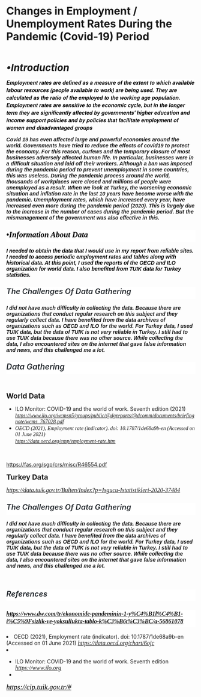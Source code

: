 # Changes in Employment / Unemployment Rates During the Pandemic (Covid-19) Period

<p><br></p>
<p><span style="font-size: 26px;"><strong><em>&bull;Introduction</em></strong></span></p>
<p><span style='color: rgb(0, 0, 0); font-family: Bernini, "Bernini Sans", "Helvetica Neue", Helvetica, Arial, sans-serif; font-size: 14px; font-style: normal; font-variant-ligatures: normal; font-variant-caps: normal; font-weight: 400; letter-spacing: normal; orphans: 2; text-align: start; text-indent: 0px; text-transform: none; white-space: normal; widows: 2; word-spacing: 0px; -webkit-text-stroke-width: 0px; background-color: rgb(255, 255, 255); text-decoration-thickness: initial; text-decoration-style: initial; text-decoration-color: initial; float: none; display: inline !important;'><strong><em>Employment rates are defined as a measure of the extent to which available labour resources (people available to work) are being used. They are calculated as the ratio of the employed to the working age population. Employment rates are sensitive to the economic cycle, but in the longer term they are significantly affected by governments&apos; higher education and income support policies and by policies that facilitate employment of women and disadvantaged groups</em></strong></span></p>
<p><strong><em><span style="font-family: Helvetica; font-size: 14px;">Covid 19 has even affected large and powerful economies around the world. Governments have tried to reduce the effects of covid19 to protect the economy. For this reason, curfews and the temporary closure of most businesses adversely affected human life. In particular, businesses were in a difficult situation and laid off their workers. Although a ban was imposed during the pandemic period to prevent unemployment in some countries, this was useless. During the pandemic process around the world, thousands of workplaces were closed and millions of people were unemployed as a result. When we look at Turkey, the worsening economic situation and inflation rate in the last 10 years have become worse with the pandemic. Unemployment rates, which have increased every year, have increased even more during the pandemic period (2020). This is largely due to the increase in the number of cases during the pandemic period. But the mismanagement of the government was also effective in this.</span></em></strong></p>
<h2 style='box-sizing: border-box; margin-top: 24px; margin-bottom: 16px; font-weight: 600; font-size: 1.5em; line-height: 1.25; padding-bottom: 0.3em; border-bottom: 1px solid var(--color-border-secondary); color: rgb(36, 41, 46); font-family: -apple-system, BlinkMacSystemFont, "Segoe UI", Helvetica, Arial, sans-serif, "Apple Color Emoji", "Segoe UI Emoji"; font-style: normal; font-variant-ligatures: normal; font-variant-caps: normal; letter-spacing: normal; orphans: 2; text-align: start; text-indent: 0px; text-transform: none; white-space: normal; widows: 2; word-spacing: 0px; -webkit-text-stroke-width: 0px; background-color: rgb(255, 255, 255); text-decoration-thickness: initial; text-decoration-style: initial; text-decoration-color: initial;'><em style="box-sizing: border-box;"><span style='font-family: "Times New Roman", Times, serif; color: rgb(0, 0, 0);'>&bull;Information About Data</span></em></h2>
<p><span style="font-family: Helvetica; color: rgb(0, 0, 0);"><strong><em><span style="font-size: 14px;">I needed to obtain the data that I would use in my report from reliable sites. I needed to access periodic employment rates and tables along with historical data. At this point, I used the reports of the OECD and ILO organization for world data. I also benefited from TUIK data for Turkey statistics.</span></em></strong></span></p>

<h2 style='box-sizing: border-box; margin-top: 24px; margin-bottom: 16px; font-weight: 600; font-size: 1.5em; line-height: 1.25; padding-bottom: 0.3em; border-bottom: 1px solid var(--color-border-secondary); color: rgb(36, 41, 46); font-family: -apple-system, BlinkMacSystemFont, "Segoe UI", Helvetica, Arial, sans-serif, "Apple Color Emoji", "Segoe UI Emoji"; font-style: normal; font-variant-ligatures: normal; font-variant-caps: normal; letter-spacing: normal; orphans: 2; text-align: start; text-indent: 0px; text-transform: none; white-space: normal; widows: 2; word-spacing: 0px; -webkit-text-stroke-width: 0px; background-color: rgb(255, 255, 255); text-decoration-thickness: initial; text-decoration-style: initial; text-decoration-color: initial;'><em style="box-sizing: border-box;"><span style="font-size: 20px;">The Challenges Of Data Gathering</span></em></h2>
<p><span style="font-family: Helvetica;"><strong><em><span style="font-size: 14px;">I did not have much difficulty in collecting the data. Because there are organizations that conduct regular research on this subject and they regularly collect data. I have benefited from the data archives of organizations such as OECD and ILO for the world. For Turkey data, I used TUIK data, but the data of TUIK is not very reliable in Turkey. I still had to use TUIK data because there was no other source. While collecting the data, I also encountered sites on the internet that gave false information and news, and this challenged me a lot.</span></em></strong></span></p>

<h2 style='box-sizing: border-box; margin-top: 24px; margin-bottom: 16px; font-weight: 600; font-size: 1.5em; line-height: 1.25; padding-bottom: 0.3em; border-bottom: 1px solid var(--color-border-secondary); color: rgb(36, 41, 46); font-family: -apple-system, BlinkMacSystemFont, "Segoe UI", Helvetica, Arial, sans-serif, "Apple Color Emoji", "Segoe UI Emoji"; font-style: normal; font-variant-ligatures: normal; font-variant-caps: normal; letter-spacing: normal; orphans: 2; text-align: start; text-indent: 0px; text-transform: none; white-space: normal; widows: 2; word-spacing: 0px; -webkit-text-stroke-width: 0px; background-color: rgb(255, 255, 255); text-decoration-thickness: initial; text-decoration-style: initial; text-decoration-color: initial;'><em style="box-sizing: border-box;">Data Gathering</em></h2>
<p><br></p>
<p><strong><span style="font-size: 19px;">World Data</span></strong></p>
<ul>
    <li>ILO Monitor: COVID-19 and the world of work. Seventh edition (2021) <a href="https://www.ilo.org/wcmsp5/groups/public/@dgreports/@dcomm/documents/briefingnote/wcms_767028.pdf"><span style='font-family: "Palatino Linotype", "Book Antiqua", Palatino, serif;'><em>https://www.ilo.org/wcmsp5/groups/public/@dgreports/@dcomm/documents/briefingnote/wcms_767028.pdf</em></span></a></li>
    <li><span style='font-family: "Palatino Linotype", "Book Antiqua", Palatino, serif;'><em>OECD (2021), Employment rate (indicator). doi: 10.1787/1de68a9b-en (Accessed on 01 June 2021)&nbsp;</em></span><span style='font-family: "Palatino Linotype", "Book Antiqua", Palatino, serif;'><em><br></em></span><span style='font-family: "Palatino Linotype", "Book Antiqua", Palatino, serif;'><em><a href="https://data.oecd.org/emp/employment-rate.htm">https://data.oecd.org/emp/employment-rate.htm</a></em></span></li>
</ul>
<p><br></p>
<p><a href="https://fas.org/sgp/crs/misc/R46554.pdf">https://fas.org/sgp/crs/misc/R46554.pdf</a></p>
<p><strong><span style="font-size: 19px;">Turkey Data</span></strong><em><span style="font-family: 'Palatino Linotype', 'Book Antiqua', Palatino, serif;"><a href="https://data.tuik.gov.tr/Bulten/Index?p=Isgucu-Istatistikleri-2020-37484"></a></span></em></p>
<p><em><span style="font-family: 'Palatino Linotype', 'Book Antiqua', Palatino, serif;"><a href="https://data.tuik.gov.tr/Bulten/Index?p=Isgucu-Istatistikleri-2020-37484"><span style="font-size: 16px;">https://data.tuik.gov.tr/Bulten/Index?p=Isgucu-Istatistikleri-2020-37484</span></a></span></em></p>
<p style='box-sizing: border-box; margin-top: 24px; margin-bottom: 16px; font-weight: 600; font-size: 1.5em; line-height: 1.25; padding-bottom: 0.3em; border-bottom: 1px solid var(--color-border-secondary); color: rgb(36, 41, 46); font-family: -apple-system, BlinkMacSystemFont, "Segoe UI", Helvetica, Arial, sans-serif, "Apple Color Emoji", "Segoe UI Emoji"; font-style: normal; font-variant-ligatures: normal; font-variant-caps: normal; letter-spacing: normal; orphans: 2; text-align: start; text-indent: 0px; text-transform: none; white-space: normal; widows: 2; word-spacing: 0px; -webkit-text-stroke-width: 0px; background-color: rgb(255, 255, 255); text-decoration-thickness: initial; text-decoration-style: initial; text-decoration-color: initial;'><em style="box-sizing: border-box;"><span style="font-size: 20px;">The Challenges Of Data Gathering</span></em></p>
<p><span style="font-family: Helvetica;"><strong><em><span style="font-size: 14px;">I did not have much difficulty in collecting the data. Because there are organizations that conduct regular research on this subject and they regularly collect data. I have benefited from the data archives of organizations such as OECD and ILO for the world. For Turkey data, I used TUIK data, but the data of TUIK is not very reliable in Turkey. I still had to use TUIK data because there was no other source. While collecting the data, I also encountered sites on the internet that gave false information and news, and this challenged me a lot.</span></em></strong></span></p>
<p><br></p>
<h2 style='box-sizing: border-box; margin-top: 24px; margin-bottom: 16px; font-weight: 600; font-size: 1.5em; line-height: 1.25; padding-bottom: 0.3em; border-bottom: 1px solid var(--color-border-secondary); color: rgb(36, 41, 46); font-family: -apple-system, BlinkMacSystemFont, "Segoe UI", Helvetica, Arial, sans-serif, "Apple Color Emoji", "Segoe UI Emoji"; font-style: normal; font-variant-ligatures: normal; font-variant-caps: normal; letter-spacing: normal; orphans: 2; text-align: start; text-indent: 0px; text-transform: none; white-space: normal; widows: 2; word-spacing: 0px; -webkit-text-stroke-width: 0px; background-color: rgb(255, 255, 255); text-decoration-thickness: initial; text-decoration-style: initial; text-decoration-color: initial;'><em style="box-sizing: border-box;"><span style="font-size: 20px;">References</span></em></h2>
<p style='box-sizing: border-box; margin-top: 24px; margin-bottom: 16px; font-weight: 600; font-size: 1.5em; line-height: 1.25; padding-bottom: 0.3em; border-bottom: 1px solid var(--color-border-secondary); color: rgb(36, 41, 46); font-family: -apple-system, BlinkMacSystemFont, "Segoe UI", Helvetica, Arial, sans-serif, "Apple Color Emoji", "Segoe UI Emoji"; font-style: normal; font-variant-ligatures: normal; font-variant-caps: normal; letter-spacing: normal; orphans: 2; text-align: start; text-indent: 0px; text-transform: none; white-space: normal; widows: 2; word-spacing: 0px; -webkit-text-stroke-width: 0px; background-color: rgb(255, 255, 255); text-decoration-thickness: initial; text-decoration-style: initial; text-decoration-color: initial;'><em><span style="font-family: 'Palatino Linotype', 'Book Antiqua', Palatino, serif;"><span style="font-size: 16px;"><a href="https://www.dw.com/tr/ekonomide-pandeminin-1-y%C4%B1l%C4%B1-i%C5%9Fsizlik-ve-yoksullukta-tablo-k%C3%B6t%C3%BC/a-56861078">https://www.dw.com/tr/ekonomide-pandeminin-1-y%C4%B1l%C4%B1-i%C5%9Fsizlik-ve-yoksullukta-tablo-k%C3%B6t%C3%BC/a-56861078</a></span></span></em></p>
 <li>OECD (2021), Employment rate (indicator). doi: 10.1787/1de68a9b-en (Accessed on 01 June 2021) <a href="https://data.oecd.org/chart/6ojc" style="user-select: auto; font-family: &quot;Times New Roman&quot;; font-size: medium; font-style: normal; font-variant-ligatures: normal; font-variant-caps: normal; font-weight: 400; letter-spacing: normal; orphans: 2; text-align: start; text-indent: 0px; text-transform: none; white-space: normal; widows: 2; word-spacing: 0px; -webkit-text-stroke-width: 0px;"></a><a href="https://www.ilo.org/wcmsp5/groups/public/@dgreports/@dcomm/documents/briefingnote/wcms_767028.pdf" style='user-select: auto; font-family: "Times New Roman"; font-size: medium; font-style: normal; font-variant-ligatures: normal; font-variant-caps: normal; font-weight: 400; letter-spacing: normal; orphans: 2; text-align: start; text-indent: 0px; text-transform: none; white-space: normal; widows: 2; word-spacing: 0px; -webkit-text-stroke-width: 0px;'><span style='font-family: "Palatino Linotype", "Book Antiqua", Palatino, serif;'><em>https://data.oecd.org/chart/6ojc</em></span></a>&nbsp;</li>
    <li><br></li>
<ul>
    <li>ILO Monitor: COVID-19 and the world of work. Seventh edition <a href="https://www.ilo.org/wcmsp5/groups/public/@dgreports/@dcomm/documents/briefingnote/wcms_767028.pdf" style="user-select: auto; font-family: &quot;Times New Roman&quot;; font-size: medium; font-style: normal; font-variant-ligatures: normal; font-variant-caps: normal; font-weight: 400; letter-spacing: normal; orphans: 2; text-align: start; text-indent: 0px; text-transform: none; white-space: normal; widows: 2; word-spacing: 0px; -webkit-text-stroke-width: 0px;"></a><a href="https://www.ilo.org/wcmsp5/groups/public/@dgreports/@dcomm/documents/briefingnote/wcms_767028.pdf" style='user-select: auto; font-family: "Times New Roman"; font-size: medium; font-style: normal; font-variant-ligatures: normal; font-variant-caps: normal; font-weight: 400; letter-spacing: normal; orphans: 2; text-align: start; text-indent: 0px; text-transform: none; white-space: normal; widows: 2; word-spacing: 0px; -webkit-text-stroke-width: 0px;'><span style='font-family: "Palatino Linotype", "Book Antiqua", Palatino, serif;'><em>https://www.ilo.org</em></span></a>&nbsp;</li>
    <li><br></li>
</ul>
<p><span style='font-family: "Palatino Linotype", "Book Antiqua", Palatino, serif;'><em><em style='color: rgb(0, 0, 0); font-family: "Times New Roman"; font-size: medium; font-variant-ligatures: normal; font-variant-caps: normal; font-weight: 400; letter-spacing: normal; orphans: 2; text-align: start; text-indent: 0px; text-transform: none; white-space: normal; widows: 2; word-spacing: 0px; -webkit-text-stroke-width: 0px; text-decoration-thickness: initial; text-decoration-style: initial; text-decoration-color: initial;'><span style='font-family: "Palatino Linotype", "Book Antiqua", Palatino, serif;'><span style="font-size: 19px; color: black;"><a href="https://cip.tuik.gov.tr/#" style="user-select: auto; color: inherit;">https://cip.tuik.gov.tr/#</a></span></span></em>&nbsp;</em></span></p>



<p><br></p>
<p><br></p>

    
